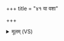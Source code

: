 +++
title = "४१ या वशा"

+++
<details><summary>मूलम् (VS)</summary>

या व॒शा उ॒दक॑ल्पयन्दे॒वा य॒ज्ञादु॒देत्य॑।  
तासां॑ विलि॒प्त्यं भी॒मामु॒दाकु॑रुत नार॒दः ॥
</details>